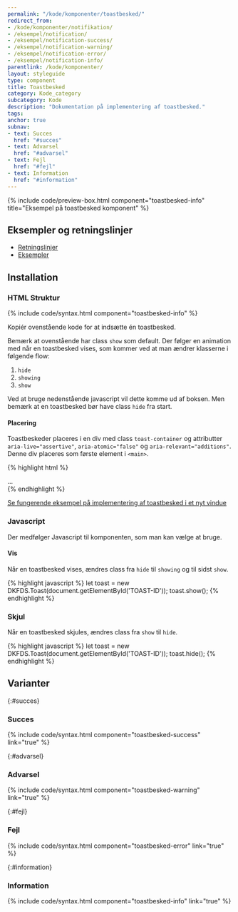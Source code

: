 ```yaml
---
permalink: "/kode/komponenter/toastbesked/"
redirect_from:
- /kode/komponenter/notifikation/
- /eksempel/notification/
- /eksempel/notification-success/
- /eksempel/notification-warning/
- /eksempel/notification-error/
- /eksempel/notification-info/
parentlink: /kode/komponenter/
layout: styleguide
type: component
title: Toastbesked
category: Kode_category
subcategory: Kode
description: "Dokumentation på implementering af toastbesked."
tags: 
anchor: true
subnav:
- text: Succes
  href: "#succes"
- text: Advarsel
  href: "#advarsel"
- text: Fejl
  href: "#fejl"
- text: Information
  href: "#information"
---
```


{% include code/preview-box.html component="toastbesked-info" title="Eksempel på toastbesked komponent" %}

## Eksempler og retningslinjer
<ul class="nobullet-list">
    <li><a href="/komponenter/toastbesked/#retningslinjer">Retningslinjer</a></li>
    <li><a href="/komponenter/toastbesked/">Eksempler</a></li>
</ul>

## Installation

### HTML Struktur

{% include code/syntax.html component="toastbesked-info" %}

Kopiér ovenstående kode for at indsætte én toastbesked.

Bemærk at ovenstående har class `show` som default. Der følger en animation med når en toastbesked vises, som kommer ved at man ændrer klasserne  i følgende flow:
1. `hide`
2. `showing`
3. `show`

Ved at bruge nedenstående javascript vil dette komme ud af boksen. Men bemærk at en toastbesked bør have class `hide` fra start.

#### Placering
Toastbeskeder placeres i en div med class `toast-container` og attributter `aria-live="assertive"`, `aria-atomic="false"` og `aria-relevant="additions"`. Denne div placeres som første element i `<main>`.

{% highlight html %}
<main id="main-content">
    <div class="toast-container" aria-live="assertive" aria-atomic="false" aria-relevant="additions">
        <!-- Placer toastbeskeder her -->
    </div>
    ...
</main>
{% endhighlight %}

<a href="/eksempel/toastbesked/" target="_blank">Se fungerende eksempel på implementering af toastbesked i et nyt vindue</a>

### Javascript
Der medfølger Javascript til komponenten, som man kan vælge at bruge. 

#### Vis
Når en toastbesked vises, ændres class fra `hide` til `showing` og til sidst `show`.

{% highlight javascript %}
let toast = new DKFDS.Toast(document.getElementById('TOAST-ID'));
toast.show();
{% endhighlight %}

### Skjul
Når en toastbesked skjules, ændres class fra `show` til `hide`.

{% highlight javascript %}
let toast = new DKFDS.Toast(document.getElementById('TOAST-ID'));
toast.hide();
{% endhighlight %}

## Varianter

{:#succes}
### Succes
{% include code/syntax.html component="toastbesked-success" link="true" %}

{:#advarsel}
### Advarsel
{% include code/syntax.html component="toastbesked-warning" link="true" %}

{:#fejl}
### Fejl
{% include code/syntax.html component="toastbesked-error" link="true" %}

{:#information}
### Information
{% include code/syntax.html component="toastbesked-info" link="true" %}
